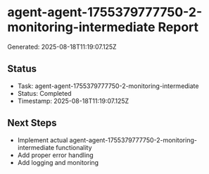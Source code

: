 # agent-agent-1755379777750-2-monitoring-intermediate Report

Generated: 2025-08-18T11:19:07.125Z

## Status
- Task: agent-agent-1755379777750-2-monitoring-intermediate
- Status: Completed
- Timestamp: 2025-08-18T11:19:07.125Z

## Next Steps
- Implement actual agent-agent-1755379777750-2-monitoring-intermediate functionality
- Add proper error handling
- Add logging and monitoring
